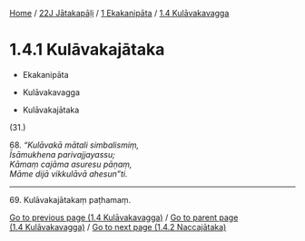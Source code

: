 
[Home](/) / [22J Jātakapāḷi](../...md) / [1 Ekakanipāta](...md) / [1.4 Kulāvakavagga](../22J/1/1.4.md)

# 1.4.1 Kulāvakajātaka

* Ekakanipāta

* Kulāvakavagga

* Kulāvakajātaka

(31.)

68\. _“Kulāvakā mātali simbalismiṃ,_  
_Īsāmukhena parivajjayassu;_  
_Kāmaṃ cajāma asuresu pāṇaṃ,_  
_Māme dijā vikkulāvā ahesun”ti._  


---

69\. Kulāvakajātakaṃ paṭhamaṃ.



[Go to previous page (1.4 Kulāvakavagga)](../22J/1/1.4.md) / [Go to parent page (1.4 Kulāvakavagga)](../22J/1/1.4.md) / [Go to next page (1.4.2 Naccajātaka)](1.4.2.md)


